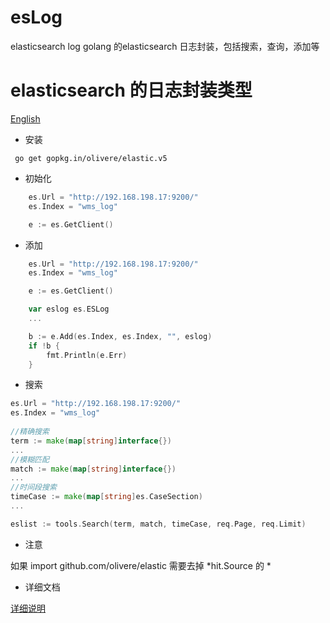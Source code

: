 # esLog
elasticsearch log golang 的elasticsearch 日志封装，包括搜索，查询，添加等

# elasticsearch 的日志封装类型

[English](README_zh-CN.md)
- 安装

```
 go get gopkg.in/olivere/elastic.v5

```

- 初始化 
  
```go 
	es.Url = "http://192.168.198.17:9200/"
	es.Index = "wms_log"

	e := es.GetClient()
```
- 添加

```go
	es.Url = "http://192.168.198.17:9200/"
	es.Index = "wms_log"

	e := es.GetClient()

	var eslog es.ESLog
    ...

	b := e.Add(es.Index, es.Index, "", eslog)
	if !b {
		fmt.Println(e.Err)
	}
```
- 搜索

```go
es.Url = "http://192.168.198.17:9200/"
es.Index = "wms_log"
    
//精确搜索
term := make(map[string]interface{})
...
//模糊匹配
match := make(map[string]interface{})
...
//时间段搜索
timeCase := make(map[string]es.CaseSection)
...

eslist := tools.Search(term, match, timeCase, req.Page, req.Limit)

```

- 注意

如果 import github.com/olivere/elastic 需要去掉 *hit.Source 的 *

- 详细文档

[详细说明](https://xxjwxc.github.io/post/loglistdef/)